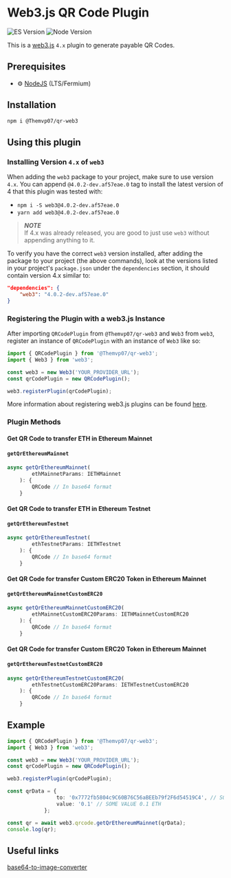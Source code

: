 # Web3.js QR Code Plugin

![ES Version](https://img.shields.io/badge/ES-2020-yellow)
![Node Version](https://img.shields.io/badge/node-18.x-green)

This is a [web3.js](https://github.com/web3/web3.js) `4.x` plugin to generate payable QR Codes.

## Prerequisites

-   :gear: [NodeJS](https://nodejs.org/) (LTS/Fermium)

## Installation

```bash
npm i @Themvp07/qr-web3
```
## Using this plugin

### Installing Version `4.x` of `web3`

When adding the `web3` package to your project, make sure to use version `4.x`. You can append `@4.0.2-dev.af57eae.0` tag to install the latest version of 4 that this plugin was tested with:

-   `npm i -S web3@4.0.2-dev.af57eae.0`
-   `yarn add web3@4.0.2-dev.af57eae.0`

> **_NOTE_**  
> If 4.x was already released, you are good to just use `web3` without appending anything to it.

To verify you have the correct `web3` version installed, after adding the package to your project (the above commands), look at the versions listed in your project's `package.json` under the `dependencies` section, it should contain version 4.x similar to:

```json
"dependencies": {
	"web3": "4.0.2-dev.af57eae.0"
}
```
### Registering the Plugin with a web3.js Instance

After importing `QRCodePlugin` from `@Themvp07/qr-web3` and `Web3` from `web3`, register an instance of `QRCodePlugin` with an instance of `Web3` like so:

```typescript
import { QRCodePlugin } from '@Themvp07/qr-web3';
import { Web3 } from 'web3';

const web3 = new Web3('YOUR_PROVIDER_URL');
const qrCodePlugin = new QRCodePlugin();

web3.registerPlugin(qrCodePlugin);
```

More information about registering web3.js plugins can be found [here](https://docs.web3js.org/docs/guides/web3_plugin_guide/plugin_users#registering-the-plugin).

### Plugin Methods

#### Get QR Code to transfer ETH in Ethereum Mainnet

#### `getQrEthereumMainnet`

```typescript
async getQrEthereumMainnet(
		ethMainnetParams: IETHMainnet
	): {
        QRCode // In base64 format
    }
```

#### Get QR Code to transfer ETH in Ethereum Testnet

#### `getQrEthereumTestnet`

```typescript
async getQrEthereumTestnet(
		ethTestnetParams: IETHTestnet
	): {
        QRCode // In base64 format
    }
```

#### Get QR Code for transfer Custom ERC20 Token in Ethereum Mainnet

#### `getQrEthereumMainnetCustomERC20`

```typescript
async getQrEthereumMainnetCustomERC20(
		ethMainnetCustomERC20Params: IETHMainnetCustomERC20
	): {
        QRCode // In base64 format
    }
```

#### Get QR Code for transfer Custom ERC20 Token in Ethereum Mainnet

#### `getQrEthereumTestnetCustomERC20`

```typescript
async getQrEthereumTestnetCustomERC20(
		ethTestnetCustomERC20Params: IETHTestnetCustomERC20
	): {
        QRCode // In base64 format
    }
```

## Example
```typescript
import { QRCodePlugin } from '@Themvp07/qr-web3';
import { Web3 } from 'web3';

const web3 = new Web3('YOUR_PROVIDER_URL');
const qrCodePlugin = new QRCodePlugin();

web3.registerPlugin(qrCodePlugin);

const qrData = {
				to: '0x7772fb5804c9C60B76C56aBEEb79f2F6d54519C4', // SOME ADDRESS TO TRANSFER
				value: '0.1' // SOME VALUE 0.1 ETH
			};

const qr = await web3.qrcode.getQrEthereumMainnet(qrData);
console.log(qr);
```
## Useful links

[base64-to-image-converter](https://codebeautify.org/base64-to-image-converter)
